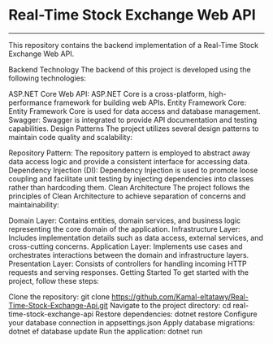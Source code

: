 # Real-Time Stock Exchange Web API
---
This repository contains the backend implementation of a Real-Time Stock Exchange Web API.

Backend Technology
The backend of this project is developed using the following technologies:

ASP.NET Core Web API: ASP.NET Core is a cross-platform, high-performance framework for building web APIs.
Entity Framework Core: Entity Framework Core is used for data access and database management.
Swagger: Swagger is integrated to provide API documentation and testing capabilities.
Design Patterns
The project utilizes several design patterns to maintain code quality and scalability:

Repository Pattern: The repository pattern is employed to abstract away data access logic and provide a consistent interface for accessing data.
Dependency Injection (DI): Dependency Injection is used to promote loose coupling and facilitate unit testing by injecting dependencies into classes rather than hardcoding them.
Clean Architecture
The project follows the principles of Clean Architecture to achieve separation of concerns and maintainability:

Domain Layer: Contains entities, domain services, and business logic representing the core domain of the application.
Infrastructure Layer: Includes implementation details such as data access, external services, and cross-cutting concerns.
Application Layer: Implements use cases and orchestrates interactions between the domain and infrastructure layers.
Presentation Layer: Consists of controllers for handling incoming HTTP requests and serving responses.
Getting Started
To get started with the project, follow these steps:

Clone the repository: git clone https://github.com/Kamal-eltatawy/Real-Time-Stock-Exchange-Api.git
Navigate to the project directory: cd real-time-stock-exchange-api
Restore dependencies: dotnet restore
Configure your database connection in appsettings.json
Apply database migrations: dotnet ef database update
Run the application: dotnet run
